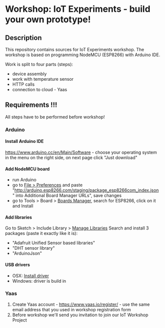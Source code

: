 # Workshop:  IoT Experiments - build your own prototype!

## Description
This repository contains sources for IoT Experiments workshop.
The workshop is based on programming NodeMCU (ESP8266) with Arduino IDE.

Work is split to four parts (steps):
- device assembly
- work with temperature sensor
- HTTP calls
- connection to cloud - Yaas

## Requirements !!!
All steps have to be performed before workshop!

### Arduino

#### Install Arduino IDE
https://www.arduino.cc/en/Main/Software - choose your operating system in the menu on the right side, on next page click "Just download"

#### Add NodeMCU board

- run Arduino
- go to [File > Preferences](tools/screenshots/preferences.png?raw=true) and paste "http://arduino.esp8266.com/staging/package_esp8266com_index.json" into Additional Board Manager URLs", save changes
- go to Tools > Board > [Boards Manager](tools/screenshots/boards_manager.png?raw=true), search for ESP8266, click on it and Install  

#### Add libraries

Go to Sketch > Include Library > [Manage Libraries](tools/screenshots/library_manager.png?raw=true)
Search and install 3 packages (paste it exactly like it is):
 - "Adafruit Unified Sensor based libraries"
 - "DHT sensor library"
 - "ArduinoJson"

#### USB drivers
 - OSX: [Install driver](tools/drivers/osx/osx-vcp-driver.zip?raw=true)
 - Windows: driver is build in

### Yaas

1. Create Yaas account - https://www.yaas.io/register/ - use the same email address that you used in workshop registration form
2. Before workshop we'll send you invitation to join our IoT Workshop Project
